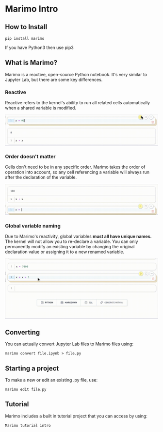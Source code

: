 # Marimo Intro

## How to Install

```console
pip install marimo
```
If you have Python3 then use pip3

## What is Marimo?

Marimo is a reactive, open-source Python notebook. It's very similar to Jupyter Lab, but there are some key differences.

### Reactive

Reactive refers to the kernel's ability to run all related cells automatically when a shared variable is modified.

![Example](https://github.com/a13n20/Marimo-Intro/blob/17fe6f6e87dc98be2a50d708c5c1e516f177e816/reactive.gif)

### Order doesn't matter

Cells don't need to be in any specific order. Marimo takes the order of operation into account, so any cell referencing a variable will always run after the declaration of the variable.

![Example](https://github.com/a13n20/Marimo-Intro/blob/98197ca0c553c255c03ca5a0d9145ef2f824ce8b/order.gif)

### Global variable naming

Due to Marimo's reactivity, global variables **must all have unique names.** The kernel will not allow you to re-declare a variable. You can only permanently modify an existing variable by changing the original declaration value or assigning it to a new renamed variable.

![Example](https://github.com/a13n20/Marimo-Intro/blob/57db6ad2c0b72f087493378cbbc7ed1bb3d8d0f2/variable_nameing.gif)

## Converting

You can actually convert Jupyter Lab files to Marimo files using:

```console
marimo convert file.ipynb > file.py
```
## Starting a project

To make a new or edit an existing .py file, use:

```console
marimo edit file.py
```

## Tutorial

Marimo includes a built in tutorial project that you can access by using:

```console
Marimo tutorial intro
```
